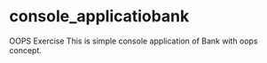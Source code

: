 # console_applicatiobank
OOPS Exercise
This is simple console application of Bank with oops concept.

